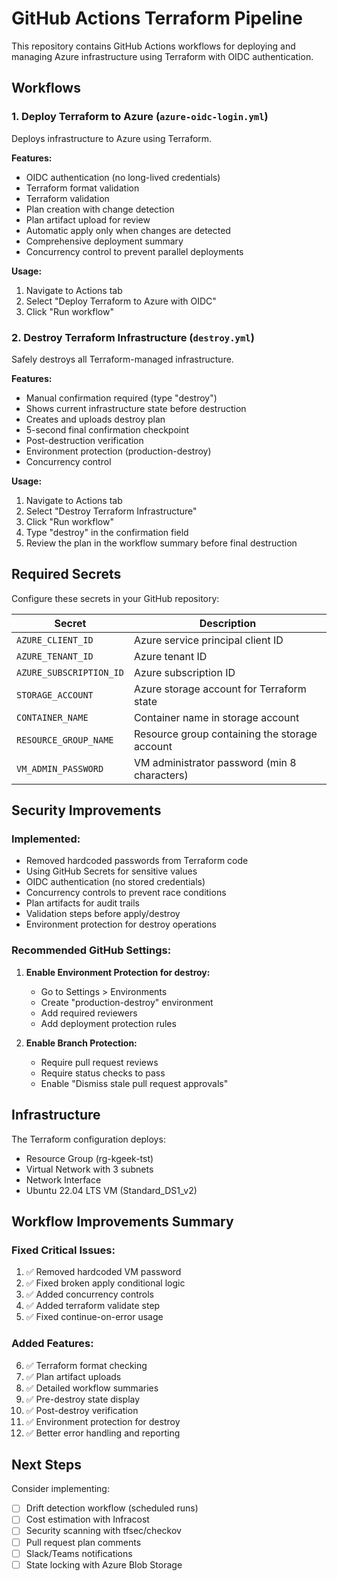 # GitHub Actions Terraform Pipeline

This repository contains GitHub Actions workflows for deploying and managing Azure infrastructure using Terraform with OIDC authentication.

## Workflows

### 1. Deploy Terraform to Azure (`azure-oidc-login.yml`)

Deploys infrastructure to Azure using Terraform.

**Features:**
- OIDC authentication (no long-lived credentials)
- Terraform format validation
- Terraform validation
- Plan creation with change detection
- Plan artifact upload for review
- Automatic apply only when changes are detected
- Comprehensive deployment summary
- Concurrency control to prevent parallel deployments

**Usage:**
1. Navigate to Actions tab
2. Select "Deploy Terraform to Azure with OIDC"
3. Click "Run workflow"

### 2. Destroy Terraform Infrastructure (`destroy.yml`)

Safely destroys all Terraform-managed infrastructure.

**Features:**
- Manual confirmation required (type "destroy")
- Shows current infrastructure state before destruction
- Creates and uploads destroy plan
- 5-second final confirmation checkpoint
- Post-destruction verification
- Environment protection (production-destroy)
- Concurrency control

**Usage:**
1. Navigate to Actions tab
2. Select "Destroy Terraform Infrastructure"
3. Click "Run workflow"
4. Type "destroy" in the confirmation field
5. Review the plan in the workflow summary before final destruction

## Required Secrets

Configure these secrets in your GitHub repository:

| Secret | Description |
|--------|-------------|
| `AZURE_CLIENT_ID` | Azure service principal client ID |
| `AZURE_TENANT_ID` | Azure tenant ID |
| `AZURE_SUBSCRIPTION_ID` | Azure subscription ID |
| `STORAGE_ACCOUNT` | Azure storage account for Terraform state |
| `CONTAINER_NAME` | Container name in storage account |
| `RESOURCE_GROUP_NAME` | Resource group containing the storage account |
| `VM_ADMIN_PASSWORD` | VM administrator password (min 8 characters) |

## Security Improvements

### Implemented:
- Removed hardcoded passwords from Terraform code
- Using GitHub Secrets for sensitive values
- OIDC authentication (no stored credentials)
- Concurrency controls to prevent race conditions
- Plan artifacts for audit trails
- Validation steps before apply/destroy
- Environment protection for destroy operations

### Recommended GitHub Settings:
1. **Enable Environment Protection for destroy:**
   - Go to Settings > Environments
   - Create "production-destroy" environment
   - Add required reviewers
   - Add deployment protection rules

2. **Enable Branch Protection:**
   - Require pull request reviews
   - Require status checks to pass
   - Enable "Dismiss stale pull request approvals"

## Infrastructure

The Terraform configuration deploys:
- Resource Group (rg-kgeek-tst)
- Virtual Network with 3 subnets
- Network Interface
- Ubuntu 22.04 LTS VM (Standard_DS1_v2)

## Workflow Improvements Summary

### Fixed Critical Issues:
1. ✅ Removed hardcoded VM password
2. ✅ Fixed broken apply conditional logic
3. ✅ Added concurrency controls
4. ✅ Added terraform validate step
5. ✅ Fixed continue-on-error usage

### Added Features:
6. ✅ Terraform format checking
7. ✅ Plan artifact uploads
8. ✅ Detailed workflow summaries
9. ✅ Pre-destroy state display
10. ✅ Post-destroy verification
11. ✅ Environment protection for destroy
12. ✅ Better error handling and reporting

## Next Steps

Consider implementing:
- [ ] Drift detection workflow (scheduled runs)
- [ ] Cost estimation with Infracost
- [ ] Security scanning with tfsec/checkov
- [ ] Pull request plan comments
- [ ] Slack/Teams notifications
- [ ] State locking with Azure Blob Storage
